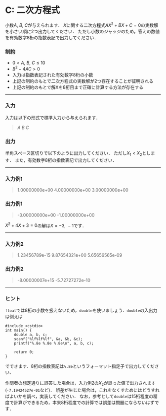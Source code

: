 # C: 二次方程式

小数$A,\ B,\ C$が与えられます．
$X$に関する二次方程式$AX^2+BX+C=0$の実数解を小さい順に2つ出力してください．
ただし小数のジャッジのため，答えの数値を有効数字8桁の指数表記で出力してください．

### 制約
- $0 < A,\ B,\ C \le 10$
- $B^2-4AC>0$
- 入力は指数表記された有効数字$8$桁の小数
- 上記の制約のもとで二次方程式の実数解が$2$つ存在することが証明される
- 上記の制約のもとで解Xを$8$桁目まで正確に計算する方法が存在する

---

### 入力
入力は以下の形式で標準入力から与えられます．
> $A\ B\ C$  

### 出力
半角スペース区切りで以下のように出力してください．
ただし$X_1<X_2$とします．
また，有効数字8桁の指数表記で出力してください．

---

### 入力例1
> 1.00000000e+00 4.00000000e+00 3.00000000e+00 

### 出力例1
> -3.00000000e+00 -1.00000000e+00

$X^2+4X+3=0$の解は$X=-3,\ -1$です．

---

### 入力例2
> 1.23456789e-15 9.87654321e+00 5.65656565e-09

### 出力例2
> -8.00000007e+15 -5.72727272e-10

---

### ヒント
`float`では8桁の小数を扱えないため，`double`を使いましょう．`double`の入出力は例えば

```
#include <cstdio>
int main() {
    double a, b, c;
    scanf("%lf%lf%lf", &a, &b, &c);
    printf("%.8e %.8e %.8e\n", a, b, c);

    return 0;
}
```
でできます．$8$桁の指数表記は`%.8e`というフォーマット指定子で出力してください．

作問者の想定通りに誤答した場合は，入力例2の$X_2$が誤った値で出力されます(`-7.19424527e-01`など)．
誤差が生じた場合は，これをなくすためにはどうすればよいかを調べ，実装してください．
なお，参考として`double`は$15$桁程度の精度で計算ができるため，本来$8$桁程度での計算では誤差は問題にならないはずです．



